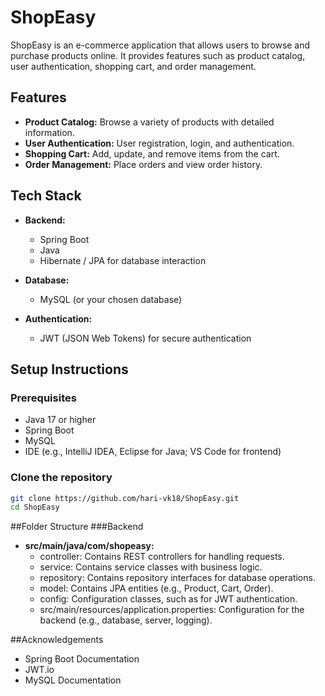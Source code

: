 # ShopEasy

ShopEasy is an e-commerce application that allows users to browse and purchase products online. It provides features such as product catalog, user authentication, shopping cart, and order management.

## Features

- **Product Catalog:** Browse a variety of products with detailed information.
- **User Authentication:** User registration, login, and authentication.
- **Shopping Cart:** Add, update, and remove items from the cart.
- **Order Management:** Place orders and view order history.

## Tech Stack

- **Backend:**
  - Spring Boot
  - Java
  - Hibernate / JPA for database interaction

- **Database:**
  - MySQL (or your chosen database)

- **Authentication:**
  - JWT (JSON Web Tokens) for secure authentication

## Setup Instructions

### Prerequisites

- Java 17 or higher
- Spring Boot
- MySQL
- IDE (e.g., IntelliJ IDEA, Eclipse for Java; VS Code for frontend)

### Clone the repository

```bash
git clone https://github.com/hari-vk18/ShopEasy.git
cd ShopEasy
```
##Folder Structure
###Backend

- **src/main/java/com/shopeasy:**
  - controller: Contains REST controllers for handling requests.
  - service: Contains service classes with business logic.
  - repository: Contains repository interfaces for database operations.
  - model: Contains JPA entities (e.g., Product, Cart, Order).
  - config: Configuration classes, such as for JWT authentication.
  - src/main/resources/application.properties: Configuration for the backend (e.g., database, server, logging).


##Acknowledgements

  - Spring Boot Documentation
  - JWT.io
  - MySQL Documentation
